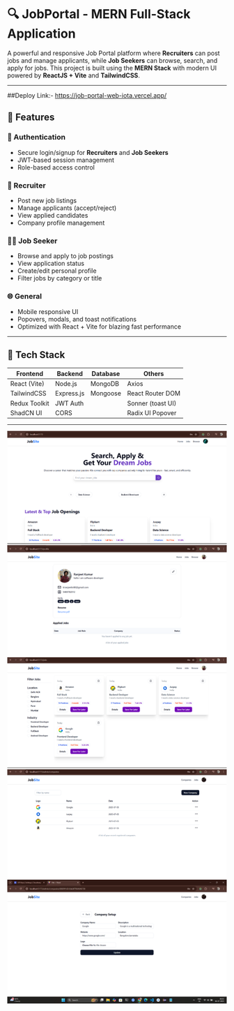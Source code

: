 # 🔍 JobPortal - MERN Full-Stack Application

A powerful and responsive Job Portal platform where **Recruiters** can post jobs and manage applicants, while **Job Seekers** can browse, search, and apply for jobs. This project is built using the **MERN Stack** with modern UI powered by **ReactJS + Vite** and **TailwindCSS**.

---
##Deploy Link:- 
https://job-portal-web-iota.vercel.app/

## 🚀 Features

### 👤 Authentication
- Secure login/signup for **Recruiters** and **Job Seekers**
- JWT-based session management
- Role-based access control

### 💼 Recruiter
- Post new job listings
- Manage applicants (accept/reject)
- View applied candidates
- Company profile management

### 🙋‍♂️ Job Seeker
- Browse and apply to job postings
- View application status
- Create/edit personal profile
- Filter jobs by category or title

### 🌐 General
- Mobile responsive UI
- Popovers, modals, and toast notifications
- Optimized with React + Vite for blazing fast performance

---

## 🧰 Tech Stack

| Frontend         | Backend        | Database   | Others               |
|------------------|----------------|------------|----------------------|
| React (Vite)     | Node.js        | MongoDB    | Axios                |
| TailwindCSS      | Express.js     | Mongoose   | React Router DOM     |
| Redux Toolkit    | JWT Auth       |            | Sonner (toast UI)    |
| ShadCN UI        | CORS           |            | Radix UI Popover     |

---
![image alt](https://github.com/ranjeet229/jobPortalApp/blob/a03efebdc6b5e60b84ecf0717dae26e9a6edfd33/Screenshot%20(33).png
)
![image_alt](https://github.com/ranjeet229/jobPortalApp/blob/a03efebdc6b5e60b84ecf0717dae26e9a6edfd33/Screenshot%20(34).png
)
![image_alt](https://github.com/ranjeet229/jobPortalApp/blob/a03efebdc6b5e60b84ecf0717dae26e9a6edfd33/Screenshot%20(36).png
)
![image_alt](https://github.com/ranjeet229/jobPortalApp/blob/a03efebdc6b5e60b84ecf0717dae26e9a6edfd33/Screenshot%20(40).png)
![image_alt](https://github.com/ranjeet229/jobPortalApp/blob/a03efebdc6b5e60b84ecf0717dae26e9a6edfd33/Screenshot%20(41).png)


